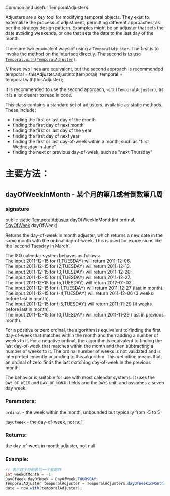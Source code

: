 Common and useful TemporalAdjusters.

Adjusters are a key tool for modifying temporal objects. They exist to externalize the process of adjustment, permitting different approaches, as per the strategy design pattern. Examples might be an adjuster that sets the date avoiding weekends, or one that sets the date to the last day of the month.

There are two equivalent ways of using a `TemporalAdjuster`. The first is to invoke the method on the interface directly. The second is to use [`Temporal.with(TemporalAdjuster)`](https://docs.oracle.com/javase/8/docs/api/java/time/temporal/Temporal.html#with-java.time.temporal.TemporalAdjuster-):

   // these two lines are equivalent, but the second approach is recommended
   temporal = thisAdjuster.adjustInto(temporal);
   temporal = temporal.with(thisAdjuster);
 

It is recommended to use the second approach, `with(TemporalAdjuster)`, as it is a lot clearer to read in code.

This class contains a standard set of adjusters, available as static methods. These include:

- finding the first or last day of the month
- finding the first day of next month
- finding the first or last day of the year
- finding the first day of next year
- finding the first or last day-of-week within a month, such as "first Wednesday in June"
- finding the next or previous day-of-week, such as "next Thursday"

# 主要方法：

## dayOfWeekInMonth - 某个月的第几或者倒数第几周

### signature

public static [TemporalAdjuster](https://docs.oracle.com/javase/8/docs/api/java/time/temporal/TemporalAdjuster.html "interface in java.time.temporal") dayOfWeekInMonth(int ordinal, [DayOfWeek](https://docs.oracle.com/javase/8/docs/api/java/time/DayOfWeek.html "enum in java.time") dayOfWeek)

Returns the day-of-week in month adjuster, which returns a new date in the same month with the ordinal day-of-week. This is used for expressions like the 'second Tuesday in March'.

The ISO calendar system behaves as follows:  
The input 2011-12-15 for (1,TUESDAY) will return 2011-12-06.  
The input 2011-12-15 for (2,TUESDAY) will return 2011-12-13.  
The input 2011-12-15 for (3,TUESDAY) will return 2011-12-20.  
The input 2011-12-15 for (4,TUESDAY) will return 2011-12-27.  
The input 2011-12-15 for (5,TUESDAY) will return 2012-01-03.  
The input 2011-12-15 for (-1,TUESDAY) will return 2011-12-27 (last in month).  
The input 2011-12-15 for (-4,TUESDAY) will return 2011-12-06 (3 weeks before last in month).  
The input 2011-12-15 for (-5,TUESDAY) will return 2011-11-29 (4 weeks before last in month).  
The input 2011-12-15 for (0,TUESDAY) will return 2011-11-29 (last in previous month).  

For a positive or zero ordinal, the algorithm is equivalent to finding the first day-of-week that matches within the month and then adding a number of weeks to it. For a negative ordinal, the algorithm is equivalent to finding the last day-of-week that matches within the month and then subtracting a number of weeks to it. The ordinal number of weeks is not validated and is interpreted leniently according to this algorithm. This definition means that an ordinal of zero finds the last matching day-of-week in the previous month.

The behavior is suitable for use with most calendar systems. It uses the `DAY_OF_WEEK` and `DAY_OF_MONTH` fields and the `DAYS` unit, and assumes a seven day week.

### Parameters:

`ordinal` - the week within the month, unbounded but typically from -5 to 5

`dayOfWeek` - the day-of-week, not null

### Returns:

the day-of-week in month adjuster, not null

### Example:

```java
// 表示这个月的最后一个星期四
int weekOfMonth = -1 
DayOfWeek dayOfWeek = DayOfWeek.THURSDAY;  
TemporalAdjuster temporalAdjuster = TemporalAdjusters.dayOfWeekInMonth(weekOfMonth, dayOfWeek);  
date = now.with(temporalAdjuster);
```
